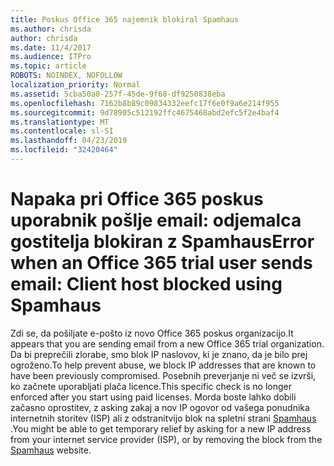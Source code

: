 ```yaml
---
title: Poskus Office 365 najemnik blokiral Spamhaus
ms.author: chrisda
author: chrisda
ms.date: 11/4/2017
ms.audience: ITPro
ms.topic: article
ROBOTS: NOINDEX, NOFOLLOW
localization_priority: Normal
ms.assetid: 5cba50a0-257f-45de-9f68-df9250838eba
ms.openlocfilehash: 7162b8b89c09834332eefc17f6e0f9a6e214f955
ms.sourcegitcommit: 9d78905c512192ffc4675468abd2efc5f2e4baf4
ms.translationtype: MT
ms.contentlocale: sl-SI
ms.lasthandoff: 04/23/2019
ms.locfileid: "32420464"
---
```

# <a name="error-when-an-office-365-trial-user-sends-email-client-host-blocked-using-spamhaus"></a><span data-ttu-id="28f78-102">Napaka pri Office 365 poskus uporabnik pošlje email: odjemalca gostitelja blokiran z Spamhaus</span><span class="sxs-lookup"><span data-stu-id="28f78-102">Error when an Office 365 trial user sends email: Client host blocked using Spamhaus</span></span>

<span data-ttu-id="28f78-103">Zdi se, da pošiljate e-pošto iz novo Office 365 poskus organizacijo.</span><span class="sxs-lookup"><span data-stu-id="28f78-103">It appears that you are sending email from a new Office 365 trial organization.</span></span> <span data-ttu-id="28f78-104">Da bi preprečili zlorabe, smo blok IP naslovov, ki je znano, da je bilo prej ogroženo.</span><span class="sxs-lookup"><span data-stu-id="28f78-104">To help prevent abuse, we block IP addresses that are known to have been previously compromised.</span></span> <span data-ttu-id="28f78-105">Posebnih preverjanje ni več se izvrši, ko začnete uporabljati plača licence.</span><span class="sxs-lookup"><span data-stu-id="28f78-105">This specific check is no longer enforced after you start using paid licenses.</span></span> <span data-ttu-id="28f78-106">Morda boste lahko dobili začasno oprostitev, z asking zakaj a nov IP ogovor od vašega ponudnika internetnih storitev (ISP) ali z odstranitvijo blok na spletni strani [Spamhaus](https://go.microsoft.com/fwlink/p/?linkid=123245) .</span><span class="sxs-lookup"><span data-stu-id="28f78-106">You might be able to get temporary relief by asking for a new IP address from your internet service provider (ISP), or by removing the block from the [Spamhaus](https://go.microsoft.com/fwlink/p/?linkid=123245) website.</span></span>

